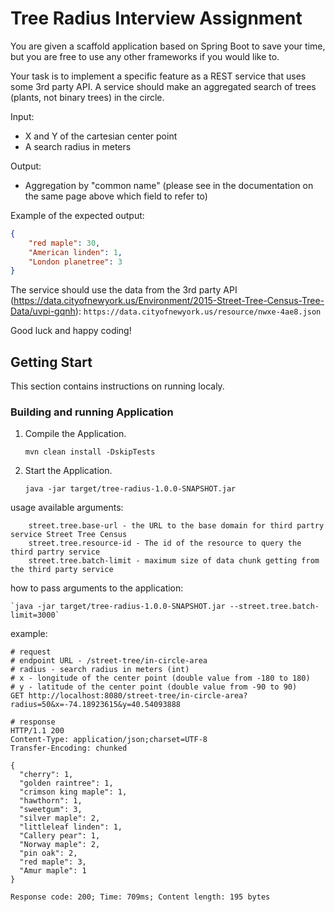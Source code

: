 # Tree Radius Interview Assignment

You are given a scaffold application based on Spring Boot to save your time, but you are free to use any other frameworks if you would like to.

Your task is to implement a specific feature as a REST service that uses some 3rd party API.
A service should make an aggregated search of trees (plants, not binary trees) in the circle.

Input:
  - X and Y of the cartesian center point
  - A search radius in meters

Output:
  - Aggregation by "common name" (please see in the documentation on the same page above which field to refer to)

Example of the expected output:
```json
{
    "red maple": 30,
    "American linden": 1,
    "London planetree": 3
}
```

The service should use the data from the 3rd party API (https://data.cityofnewyork.us/Environment/2015-Street-Tree-Census-Tree-Data/uvpi-gqnh): `https://data.cityofnewyork.us/resource/nwxe-4ae8.json`

Good luck and happy coding!

## Getting Start

This section contains instructions on running localy.

### Building and running Application

1. Compile the Application.
    
    `mvn clean install -DskipTests`

1. Start the Application.
    
    `java -jar target/tree-radius-1.0.0-SNAPSHOT.jar`

usage available arguments:
```
    street.tree.base-url - the URL to the base domain for third partry service Street Tree Census
    street.tree.resource-id - The id of the resource to query the third partry service
    street.tree.batch-limit - maximum size of data chunk getting from the third party service
``` 
how to pass arguments to the application:
    
    `java -jar target/tree-radius-1.0.0-SNAPSHOT.jar --street.tree.batch-limit=3000`

example:
```
# request
# endpoint URL - /street-tree/in-circle-area
# radius - search radius in meters (int)
# x - longitude of the center point (double value from -180 to 180)
# y - latitude of the center point (double value from -90 to 90)
GET http://localhost:8080/street-tree/in-circle-area?radius=50&x=-74.18923615&y=40.54093888

# response
HTTP/1.1 200 
Content-Type: application/json;charset=UTF-8
Transfer-Encoding: chunked

{
  "cherry": 1,
  "golden raintree": 1,
  "crimson king maple": 1,
  "hawthorn": 1,
  "sweetgum": 3,
  "silver maple": 2,
  "littleleaf linden": 1,
  "Callery pear": 1,
  "Norway maple": 2,
  "pin oak": 2,
  "red maple": 3,
  "Amur maple": 1
}

Response code: 200; Time: 709ms; Content length: 195 bytes
```
